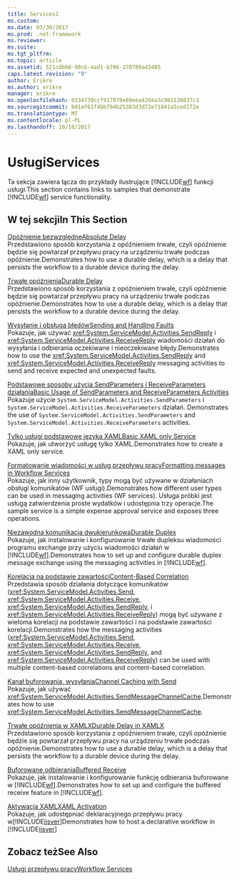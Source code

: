 ```yaml
---
title: Services1
ms.custom: 
ms.date: 03/30/2017
ms.prod: .net-framework
ms.reviewer: 
ms.suite: 
ms.tgt_pltfrm: 
ms.topic: article
ms.assetid: 521cdb66-98cb-4ad1-b706-370788a43485
caps.latest.revision: "9"
author: Erikre
ms.author: erikre
manager: erikre
ms.openlocfilehash: 9334739ccf917979e69eea426ea3c901120837c1
ms.sourcegitcommit: bd1ef61f4bb794b25383d3d72e71041a5ced172e
ms.translationtype: MT
ms.contentlocale: pl-PL
ms.lasthandoff: 10/18/2017
---
```

# <a name="services"></a><span data-ttu-id="22826-102">Usługi</span><span class="sxs-lookup"><span data-stu-id="22826-102">Services</span></span>
<span data-ttu-id="22826-103">Ta sekcja zawiera łącza do przykłady ilustrujące [!INCLUDE[wf](../../../../includes/wf-md.md)] funkcji usługi.</span><span class="sxs-lookup"><span data-stu-id="22826-103">This section contains links to samples that demonstrate [!INCLUDE[wf](../../../../includes/wf-md.md)] service functionality.</span></span>  
  
## <a name="in-this-section"></a><span data-ttu-id="22826-104">W tej sekcji</span><span class="sxs-lookup"><span data-stu-id="22826-104">In This Section</span></span>  
 [<span data-ttu-id="22826-105">Opóźnienie bezwzględne</span><span class="sxs-lookup"><span data-stu-id="22826-105">Absolute Delay</span></span>](../../../../docs/framework/windows-workflow-foundation/samples/absolute-delay.md)  
 <span data-ttu-id="22826-106">Przedstawiono sposób korzystania z opóźnieniem trwałe, czyli opóźnienie będzie się powtarzał przepływu pracy na urządzeniu trwałe podczas opóźnienie.</span><span class="sxs-lookup"><span data-stu-id="22826-106">Demonstrates how to use a durable delay, which is a delay that persists the workflow to a durable device during the delay.</span></span>  
  
 [<span data-ttu-id="22826-107">Trwałe opóźnienia</span><span class="sxs-lookup"><span data-stu-id="22826-107">Durable Delay</span></span>](../../../../docs/framework/windows-workflow-foundation/samples/durable-delay.md)  
 <span data-ttu-id="22826-108">Przedstawiono sposób korzystania z opóźnieniem trwałe, czyli opóźnienie będzie się powtarzał przepływu pracy na urządzeniu trwałe podczas opóźnienie.</span><span class="sxs-lookup"><span data-stu-id="22826-108">Demonstrates how to use a durable delay, which is a delay that persists the workflow to a durable device during the delay.</span></span>  
  
 [<span data-ttu-id="22826-109">Wysyłanie i obsługa błędów</span><span class="sxs-lookup"><span data-stu-id="22826-109">Sending and Handling Faults</span></span>](../../../../docs/framework/windows-workflow-foundation/samples/sending-and-handling-faults.md)  
 <span data-ttu-id="22826-110">Pokazuje, jak używać <xref:System.ServiceModel.Activities.SendReply> i <xref:System.ServiceModel.Activities.ReceiveReply> wiadomości działań do wysyłania i odbierania oczekiwane i nieoczekiwane błędy.</span><span class="sxs-lookup"><span data-stu-id="22826-110">Demonstrates how to use the <xref:System.ServiceModel.Activities.SendReply> and <xref:System.ServiceModel.Activities.ReceiveReply> messaging activities to send and receive expected and unexpected faults.</span></span>  
  
 [<span data-ttu-id="22826-111">Podstawowe sposoby użycia SendParameters i ReceiveParameters działania</span><span class="sxs-lookup"><span data-stu-id="22826-111">Basic Usage of SendParameters and ReceiveParameters Activities</span></span>](../../../../docs/framework/windows-workflow-foundation/samples/basic-usage-of-sendparameters-and-receiveparameters-activities.md)  
 <span data-ttu-id="22826-112">Pokazuje użycie <!--zz <xref:System.ServiceModel.Activities.SendParameters> --> `System.ServiceModel.Activities.SendParameters` i <!--zz <xref:System.ServiceModel.Activities.ReceiveParameters> --> `System.ServiceModel.Activities.ReceiveParameters` działań.  </span><span class="sxs-lookup"><span data-stu-id="22826-112">Demonstrates the use of <!--zz <xref:System.ServiceModel.Activities.SendParameters> --> `System.ServiceModel.Activities.SendParameters` and <!--zz <xref:System.ServiceModel.Activities.ReceiveParameters> -->  `System.ServiceModel.Activities.ReceiveParameters` activities.</span></span>
  
 [<span data-ttu-id="22826-113">Tylko usługi podstawowe języka XAML</span><span class="sxs-lookup"><span data-stu-id="22826-113">Basic XAML only Service</span></span>](../../../../docs/framework/windows-workflow-foundation/samples/basic-xaml-only-service.md)  
 <span data-ttu-id="22826-114">Pokazuje, jak utworzyć usługę tylko XAML.</span><span class="sxs-lookup"><span data-stu-id="22826-114">Demonstrates how to create a XAML only service.</span></span>  
  
 [<span data-ttu-id="22826-115">Formatowanie wiadomości w usług przepływu pracy</span><span class="sxs-lookup"><span data-stu-id="22826-115">Formatting messages in Workflow Services</span></span>](../../../../docs/framework/windows-workflow-foundation/samples/formatting-messages-in-workflow-services.md)  
 <span data-ttu-id="22826-116">Pokazuje, jak inny użytkownik, typy mogą być używane w działaniach obsługi komunikatów (WF usługi).</span><span class="sxs-lookup"><span data-stu-id="22826-116">Demonstrates how different user types can be used in messaging activities (WF services).</span></span> <span data-ttu-id="22826-117">Usługa próbki jest usługą zatwierdzenia proste wydatków i udostępnia trzy operacje.</span><span class="sxs-lookup"><span data-stu-id="22826-117">The sample service is a simple expense approval service and exposes three operations.</span></span>  
  
 [<span data-ttu-id="22826-118">Niezawodna komunikacja dwukierunkowa</span><span class="sxs-lookup"><span data-stu-id="22826-118">Durable Duplex</span></span>](../../../../docs/framework/windows-workflow-foundation/samples/durable-duplex.md)  
 <span data-ttu-id="22826-119">Pokazuje, jak instalowanie i konfigurowanie trwałe dupleksu wiadomości programu exchange przy użyciu wiadomości działań w [!INCLUDE[wf](../../../../includes/wf-md.md)].</span><span class="sxs-lookup"><span data-stu-id="22826-119">Demonstrates how to set up and configure durable duplex message exchange using the messaging activities in [!INCLUDE[wf](../../../../includes/wf-md.md)].</span></span>  
  
 [<span data-ttu-id="22826-120">Korelacja na podstawie zawartości</span><span class="sxs-lookup"><span data-stu-id="22826-120">Content-Based Correlation</span></span>](../../../../docs/framework/windows-workflow-foundation/samples/content-based-correlation.md)  
 <span data-ttu-id="22826-121">Przedstawia sposób działania dotyczące komunikatów (<xref:System.ServiceModel.Activities.Send>, <xref:System.ServiceModel.Activities.Receive>, <xref:System.ServiceModel.Activities.SendReply>, i <xref:System.ServiceModel.Activities.ReceiveReply>) mogą być używane z wieloma korelacji na podstawie zawartości i na podstawie zawartości korelacji.</span><span class="sxs-lookup"><span data-stu-id="22826-121">Demonstrates how the messaging activities (<xref:System.ServiceModel.Activities.Send>, <xref:System.ServiceModel.Activities.Receive>, <xref:System.ServiceModel.Activities.SendReply>, and <xref:System.ServiceModel.Activities.ReceiveReply>) can be used with multiple content-based correlations and content-based correlation.</span></span>  
  
 [<span data-ttu-id="22826-122">Kanał buforowania, wysyłania</span><span class="sxs-lookup"><span data-stu-id="22826-122">Channel Caching with Send</span></span>](../../../../docs/framework/windows-workflow-foundation/samples/channel-caching-with-send.md)  
 <span data-ttu-id="22826-123">Pokazuje, jak używać <xref:System.ServiceModel.Activities.SendMessageChannelCache>.</span><span class="sxs-lookup"><span data-stu-id="22826-123">Demonstrates how to use <xref:System.ServiceModel.Activities.SendMessageChannelCache>.</span></span>  
  
 [<span data-ttu-id="22826-124">Trwałe opóźnienia w XAMLX</span><span class="sxs-lookup"><span data-stu-id="22826-124">Durable Delay in XAMLX</span></span>](../../../../docs/framework/windows-workflow-foundation/samples/durable-delay-in-xamlx.md)  
 <span data-ttu-id="22826-125">Przedstawiono sposób korzystania z opóźnieniem trwałe, czyli opóźnienie będzie się powtarzał przepływu pracy na urządzeniu trwałe podczas opóźnienie.</span><span class="sxs-lookup"><span data-stu-id="22826-125">Demonstrates how to use a durable delay, which is a delay that persists the workflow to a durable device during the delay.</span></span>  
  
 [<span data-ttu-id="22826-126">Buforowane odbierania</span><span class="sxs-lookup"><span data-stu-id="22826-126">Buffered Receive</span></span>](../../../../docs/framework/windows-workflow-foundation/samples/buffered-receive.md)  
 <span data-ttu-id="22826-127">Pokazuje, jak instalowanie i konfigurowanie funkcję odbierania buforowane w [!INCLUDE[wf](../../../../includes/wf-md.md)].</span><span class="sxs-lookup"><span data-stu-id="22826-127">Demonstrates how to set up and configure the buffered receive feature in [!INCLUDE[wf](../../../../includes/wf-md.md)].</span></span>  
  
 [<span data-ttu-id="22826-128">Aktywacja XAML</span><span class="sxs-lookup"><span data-stu-id="22826-128">XAML Activation</span></span>](../../../../docs/framework/windows-workflow-foundation/samples/xaml-activation.md)  
 <span data-ttu-id="22826-129">Pokazuje, jak udostępniać deklaracyjnego przepływu pracy w[!INCLUDE[iisver](../../../../includes/iisver-md.md)]</span><span class="sxs-lookup"><span data-stu-id="22826-129">Demonstrates how to host a declarative workflow in [!INCLUDE[iisver](../../../../includes/iisver-md.md)]</span></span>  
  
## <a name="see-also"></a><span data-ttu-id="22826-130">Zobacz też</span><span class="sxs-lookup"><span data-stu-id="22826-130">See Also</span></span>  
 [<span data-ttu-id="22826-131">Usługi przepływu pracy</span><span class="sxs-lookup"><span data-stu-id="22826-131">Workflow Services</span></span>](../../../../docs/framework/wcf/feature-details/workflow-services.md)
